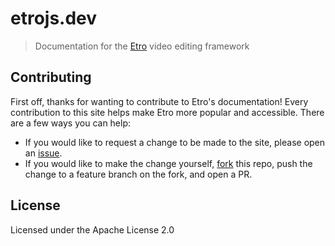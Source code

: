 # etrojs.dev

> Documentation for the [Etro] video editing framework

## Contributing

First off, thanks for wanting to contribute to Etro's documentation! Every
contribution to this site helps make Etro more popular and accessible. There are
a few ways you can help:
- If you would like to request a change to be made to the site, please open an
[issue].
- If you would like to make the change yourself, [fork] this repo, push the
change to a feature branch on the fork, and open a PR.

## License

Licensed under the Apache License 2.0

[Etro]: https://github.com/etro-js/etro
[Fork]: https://github.com/etro-js/etro-js.github.io/fork
[issue]: https://github.com/etro-js/etro-js.github.io/issues
